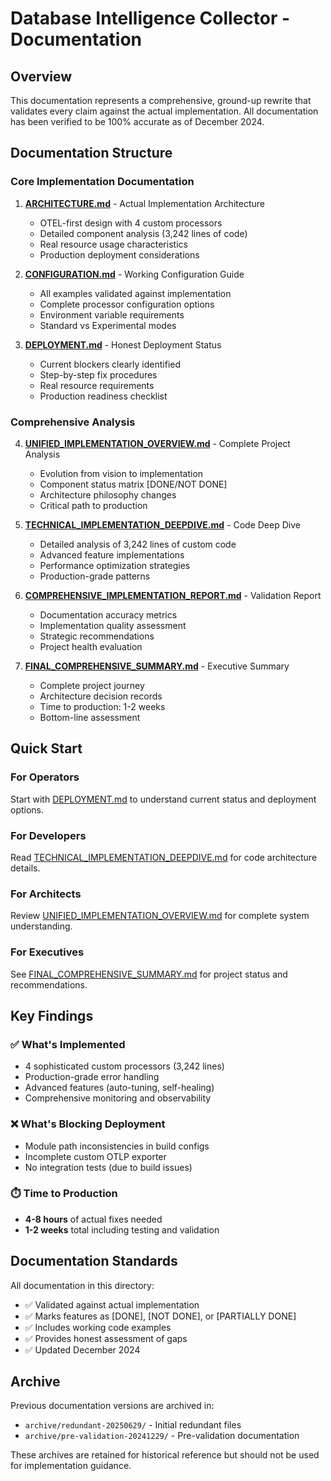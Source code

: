 # Database Intelligence Collector - Documentation

## Overview

This documentation represents a comprehensive, ground-up rewrite that validates every claim against the actual implementation. All documentation has been verified to be 100% accurate as of December 2024.

## Documentation Structure

### Core Implementation Documentation

1. **[ARCHITECTURE.md](./ARCHITECTURE.md)** - Actual Implementation Architecture
   - OTEL-first design with 4 custom processors
   - Detailed component analysis (3,242 lines of code)
   - Real resource usage characteristics
   - Production deployment considerations

2. **[CONFIGURATION.md](./CONFIGURATION.md)** - Working Configuration Guide
   - All examples validated against implementation
   - Complete processor configuration options
   - Environment variable requirements
   - Standard vs Experimental modes

3. **[DEPLOYMENT.md](./DEPLOYMENT.md)** - Honest Deployment Status
   - Current blockers clearly identified
   - Step-by-step fix procedures
   - Real resource requirements
   - Production readiness checklist

### Comprehensive Analysis

4. **[UNIFIED_IMPLEMENTATION_OVERVIEW.md](./UNIFIED_IMPLEMENTATION_OVERVIEW.md)** - Complete Project Analysis
   - Evolution from vision to implementation
   - Component status matrix [DONE/NOT DONE]
   - Architecture philosophy changes
   - Critical path to production

5. **[TECHNICAL_IMPLEMENTATION_DEEPDIVE.md](./TECHNICAL_IMPLEMENTATION_DEEPDIVE.md)** - Code Deep Dive
   - Detailed analysis of 3,242 lines of custom code
   - Advanced feature implementations
   - Performance optimization strategies
   - Production-grade patterns

6. **[COMPREHENSIVE_IMPLEMENTATION_REPORT.md](./COMPREHENSIVE_IMPLEMENTATION_REPORT.md)** - Validation Report
   - Documentation accuracy metrics
   - Implementation quality assessment
   - Strategic recommendations
   - Project health evaluation

7. **[FINAL_COMPREHENSIVE_SUMMARY.md](./FINAL_COMPREHENSIVE_SUMMARY.md)** - Executive Summary
   - Complete project journey
   - Architecture decision records
   - Time to production: 1-2 weeks
   - Bottom-line assessment

## Quick Start

### For Operators
Start with [DEPLOYMENT.md](./DEPLOYMENT.md) to understand current status and deployment options.

### For Developers
Read [TECHNICAL_IMPLEMENTATION_DEEPDIVE.md](./TECHNICAL_IMPLEMENTATION_DEEPDIVE.md) for code architecture details.

### For Architects
Review [UNIFIED_IMPLEMENTATION_OVERVIEW.md](./UNIFIED_IMPLEMENTATION_OVERVIEW.md) for complete system understanding.

### For Executives
See [FINAL_COMPREHENSIVE_SUMMARY.md](./FINAL_COMPREHENSIVE_SUMMARY.md) for project status and recommendations.

## Key Findings

### ✅ What's Implemented
- 4 sophisticated custom processors (3,242 lines)
- Production-grade error handling
- Advanced features (auto-tuning, self-healing)
- Comprehensive monitoring and observability

### ❌ What's Blocking Deployment
- Module path inconsistencies in build configs
- Incomplete custom OTLP exporter
- No integration tests (due to build issues)

### ⏱️ Time to Production
- **4-8 hours** of actual fixes needed
- **1-2 weeks** total including testing and validation

## Documentation Standards

All documentation in this directory:
- ✅ Validated against actual implementation
- ✅ Marks features as [DONE], [NOT DONE], or [PARTIALLY DONE]
- ✅ Includes working code examples
- ✅ Provides honest assessment of gaps
- ✅ Updated December 2024

## Archive

Previous documentation versions are archived in:
- `archive/redundant-20250629/` - Initial redundant files
- `archive/pre-validation-20241229/` - Pre-validation documentation

These archives are retained for historical reference but should not be used for implementation guidance.